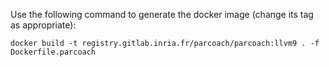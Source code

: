 Use the following command to generate the docker image (change its tag as appropriate):

```
docker build -t registry.gitlab.inria.fr/parcoach/parcoach:llvm9 . -f Dockerfile.parcoach
```

